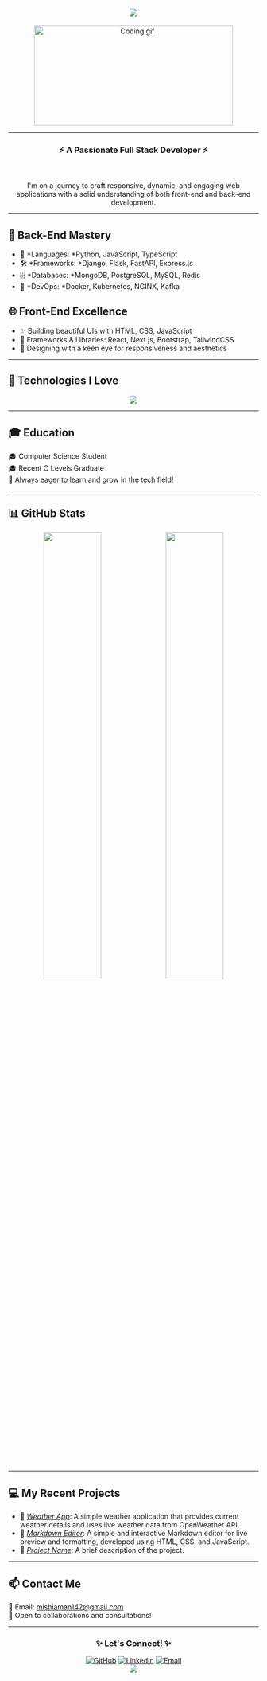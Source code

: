 <h1 align="center">
  <a href="https://git.io/typing-svg">
    <img src="https://readme-typing-svg.demolab.com?font=Montserrat&weight=600&size=28&duration=2000&pause=1000&color=363299&center=true&vCenter=true&width=600&lines=Hi+there!+👋+I'm+Mustamin+Aman;A+Passionate+Full+Stack+Developer" />
  </a>
</h1>

<div align="center">
  <img src="https://media.giphy.com/media/L1R1tvI9svkIWwpVYr/giphy.gif" width="400" height="200" alt="Coding gif"/>
</div>

---

<h3 align="center">⚡ A Passionate Full Stack Developer ⚡</h3>
<br/>

<p align="center">
  I'm on a journey to craft responsive, dynamic, and engaging web applications with a solid understanding of both front-end and back-end development.
</p>

---

## 🐍 Back-End Mastery
- 🌟 *Languages: *Python, JavaScript, TypeScript
- 🛠 *Frameworks: *Django, Flask, FastAPI, Express.js
- 🗄 *Databases: *MongoDB, PostgreSQL, MySQL, Redis
- 🚀 *DevOps: *Docker, Kubernetes, NGINX, Kafka

## 🌐 Front-End Excellence
- ✨ Building beautiful UIs with HTML, CSS, JavaScript
- 🌈 Frameworks & Libraries: React, Next.js, Bootstrap, TailwindCSS
- 🎨 Designing with a keen eye for responsiveness and aesthetics

---

## 🚀 Technologies I Love
<div align="center">
    <img src="https://skillicons.dev/icons?i=javascript,html,css,python,git,github,vscode" />
</div>

---

## 🎓 Education
🎓 Computer Science Student  
🎓 Recent O Levels Graduate  
📖 Always eager to learn and grow in the tech field!  

---

## 📊 GitHub Stats
<div align="center">
  <img src="https://github-readme-stats.vercel.app/api?username=themystiquemindset&show_icons=true&theme=radical&hide_border=true" width="48%" />
  <img src="https://github-readme-streak-stats.herokuapp.com/?user=themystiquemindset&theme=radical&hide_border=true" width="48%" />
</div>

---

## 💻 My Recent Projects
- 🌟 *[Weather App](https://themystiquemindset.github.io/weather-app/)*: A simple weather application that provides current weather details and uses live weather data from OpenWeather API.
- 🌟 *[Markdown Editor](https://themystiquemindset.github.io/Markdown-Editor/)*: A simple and interactive Markdown editor for live preview and formatting, developed using HTML, CSS, and JavaScript.
- 🌟 *[Project Name](#)*: A brief description of the project.

---

## 📫 Contact Me
📧 Email: [mishiaman142@gmail.com](mailto:muishiaman142@gmail.com)  
🤝 Open to collaborations and consultations!  

---

<div align="center">
  <h3>✨ Let's Connect! ✨</h3>
  <a href="https://github.com/themystiquemindset"><img src="https://img.shields.io/badge/GitHub-100000?style=for-the-badge&logo=github&logoColor=white" alt="GitHub"></a>
  <a href="https://linkedin.com/in/yourprofile"><img src="https://img.shields.io/badge/LinkedIn-0077B5?style=for-the-badge&logo=linkedin&logoColor=white" alt="LinkedIn"></a>
  <a href="mailto:muishiaman142@gmail.com"><img src="https://img.shields.io/badge/Email-EA4335?style=for-the-badge&logo=gmail&logoColor=white" alt="Email"></a>
</div>

<div align="center">
  <img src="https://visitor-badge.laobi.icu/badge?page_id=themystiquemindset/.HashimThePassionate/&left_color=red&right_color=green&left_text=Visitors" />
</div>